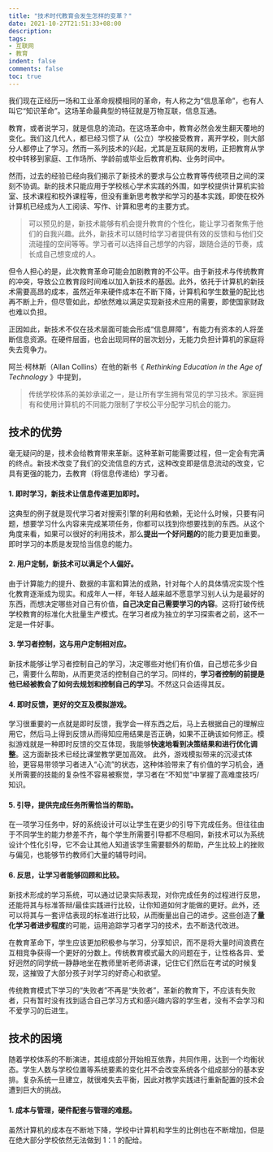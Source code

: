 ```yaml
---
title: "技术时代教育会发生怎样的变革？"
date: 2021-10-27T21:51:33+08:00
description:
tags:
- 互联网
- 教育
indent: false
comments: false
toc: true
---
```


我们现在正经历一场和工业革命规模相同的革命，有人称之为“信息革命”，也有人叫它“知识革命”。这场革命最典型的特征就是万物互联，信息互通。

教育，或者说学习，就是信息的流动。在这场革命中，教育必然会发生翻天覆地的变化。我们这几代人，都已经习惯了从（公立）学校接受教育，离开学校，则大部分人都停止了学习。然而一系列技术的兴起，尤其是互联网的发明，正把教育从学校中转移到家庭、工作场所、学龄前或毕业后教育机构、业务时间中。

然而，过去的经验已经向我们揭示了新技术的要求与公立教育等传统项目之间的深刻不协调。新的技术只能应用于学校核心学术实践的外围，如学校提供计算机实验室、技术课程和校外课程等，但没有重新思考教学和学习的基本实践，即使在校外计算机已经成为人工阅读、写作、计算和思考的主要方式。

> 可以预见的是，新技术能够有机会提升教育的个性化，能让学习者聚焦于他们的自我兴趣。此外，新技术可以随时给学习者提供有效的反馈和与他们交流碰撞的空间等等。学习者可以选择自己想学的内容，跟随合适的节奏，成长成自己想变成的人。

但令人担心的是，此次教育革命可能会加剧教育的不公平。由于新技术与传统教育的冲突，导致公立教育段时间难以加入新技术的基因。此外，依托于计算机的新技术需要高昂的成本，虽然近年来硬件成本在不断下降，计算机和学生数量的配比也再不断上升，但尽管如此，却依然难以满足实现新技术应用的需要，即使国家财政也难以负担。

正因如此，新技术不仅在技术层面可能会形成“信息屏障”，有能力有资本的人将垄断信息资源。在硬件层面，也会出现同样的层次划分，无能力负担计算机的家庭将失去竞争力。

阿兰·柯林斯（Allan Collins）在他的新书《 *Rethinking Education in the Age of Technology* 》中提到，

>  传统学校体系的美妙承诺之一，是让所有学生拥有常见的学习技术。家庭拥有和使用计算机的不同能力限制了学校公平分配学习机会的能力。

## 技术的优势

毫无疑问的是，技术会给教育带来革新。这种革新可能需要过程，但一定会有完满的终点。新技术改变了我们的交流信息的方式，这种改变即是信息流动的改变，它具有更强的能力，去教育（将信息传递给）学习者。

#### 1. 即时学习，新技术让信息传递更加即时。
这典型的例子就是现代学习者对搜索引擎的利用和依赖，无论什么时候，只要有问题，想要学习什么内容来完成某项任务，你都可以找到你想要找到的东西。从这个角度来看，如果可以很好的利用技术，那么**提出一个好问题的**的能力要更加重要。即时学习的本质是发现恰当信息的能力。

#### 2. 用户定制，新技术可以满足个人偏好。
由于计算能力的提升、数据的丰富和算法的成熟，针对每个人的具体情况实现个性化教育逐渐成为现实。和成年人一样，年轻人越来越不愿意学习别人认为是最好的东西，而想决定哪些对自己有价值，**自己决定自己需要学习的内容**。这将打破传统学校教育的标准化大批量生产模式。在学习者成为独立的学习探索者之前，这不一定是一件好事。

#### 3. 学习者控制，这与用户定制相对应。
新技术能够让学习者控制自己的学习，决定哪些对他们有价值，自己想花多少自己，需要什么帮助，从而更灵活的控制自己的学习。同样的，**学习者控制的前提是他已经被教会了如何去规划和控制自己的学习**。不然这只会适得其反。

#### 4. 即时反馈，更好的交互及模拟游戏。
学习很重要的一点就是即时反馈，我学会一样东西之后，马上去根据自己的理解应用它，然后马上得到反馈从而得知应用结果是否正确，如果不正确该如何修正。模拟游戏就是一种即时反馈的交互体现，我能够**快速地看到决策结果和进行优化调整**。这方面新技术已经比课堂教学更加高效。
此外，游戏模拟带来的沉浸式体验，更容易带领学习者进入“心流”的状态，这种体验带来了有价值的学习机会，通关所需要的技能的复杂性不容易被察觉，学习者在“不知觉”中掌握了高难度技巧/知识。

#### 5. 引导，提供完成任务所需恰当的帮助。
在一项学习任务中，好的系统设计可以让学生在更少的引导下完成任务。但往往由于不同学生的能力参差不齐，每个学生所需要引导都不尽相同，新技术可以为系统设计个性化引导，它不会让其他人知道该学生需要额外的帮助，产生比较上的挫败与偏见，也能够节约教师们大量的辅导时间。

#### 6. 反思，让学习者能够回顾和比较。
新技术形成的学习系统，可以通过记录实际表现，对你完成任务的过程进行反思，还能将其与标准答辩/最佳实践进行比较，让你知道如何才能做的更好。此外，还可以将其与一套评估表现的标准进行比较，从而衡量出自己的进步。这些创造了**量化学习者进步程度**的可能，运用追踪学习者学习的技术，去不断迭代改进。

在教育革命下，学生应该更加积极参与学习，分享知识，而不是将大量时间浪费在互相竞争获得一个更好的分数上。传统教育模式最大的问题在于，让性格各异、爱好迥然的同学统一静静地坐在教师里听老师讲课，记住它们然后在考试的时候复现，这摧毁了大部分孩子对学习的好奇心和欲望。

传统教育模式下学习的“失败者”不再是“失败者”，革新的教育下，不应该有失败者，只有暂时没有找到适合自己学习方式和感兴趣内容的学生者，没有不会学习和不爱学习的后进生。

## 技术的困境

随着学校体系的不断演进，其组成部分开始相互依靠，共同作用，达到一个均衡状态。学生人数与学校位置等系统要素的变化并不会改变系统各个组成部分的基本安排。复杂系统一旦建立，就很难失去平衡，因此对教学实践进行重新配置的技术会遭到巨大的挑战。

#### 1. 成本与管理，硬件配套与管理的难题。
虽然计算机的成本在不断地下降，学校中计算机和学生的比例也在不断增加，但是在绝大部分学校依然无法做到 1：1 的配给。




